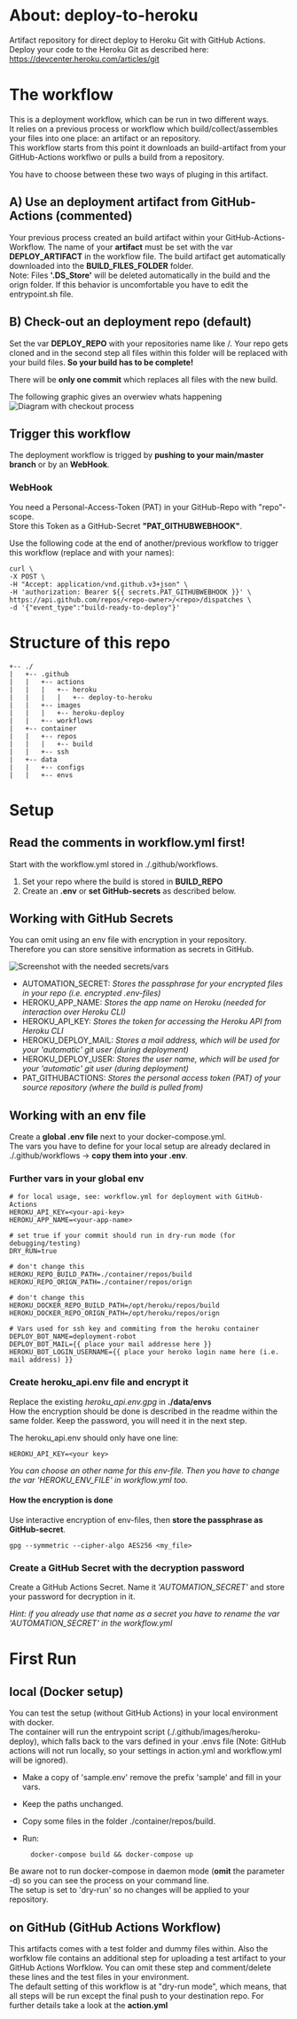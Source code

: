 # About: deploy-to-heroku  
Artifact repository for direct deploy to Heroku Git with GitHub Actions.  
Deploy your code to the Heroku Git as described here: https://devcenter.heroku.com/articles/git  

# The workflow  
This is a deployment workflow, which can be run in two different ways.  
It relies on a previous process or workflow which build/collect/assembles your files into one place: an artifact or an repository.  
This workflow starts from this point it downloads an build-artifact from your GitHub-Actions workflwo or pulls a build from a repository.  

You have to choose between these two ways of pluging in this artifact.  

## A) __Use an deployment artifact__ from GitHub-Actions (commented)  
Your previous process created an build artifact within your GitHub-Actions-Workflow. The name of your __artifact__ must be set with the var __DEPLOY_ARTIFACT__ in the workflow file. The build artifact get automatically downloaded into the __BUILD_FILES_FOLDER__ folder.  
Note: Files __'.DS_Store'__ will be deleted automatically in the build and the orign folder. If this behavior is uncomfortable you have to edit the entrypoint.sh file.  

## B) __Check-out an deployment repo__ (default)
Set the var __DEPLOY_REPO__ with your repositories name like <owner>/<repo>. 
Your repo gets cloned and in the second step all files within this folder will be replaced with your build files. __So your build has to be complete!__  

There will be __only one commit__ which replaces all files with the new build.  

The following graphic gives an overwiev whats happening
![Diagram with checkout process](./documentation/Deployment-Process.png)

## Trigger this workflow    
The deployment workflow is trigged by __pushing to your main/master branch__ or by an __WebHook__.  

### WebHook  
You need a Personal-Access-Token (PAT) in your GitHub-Repo with "repo"-scope.  
Store this Token as a GitHub-Secret __"PAT_GITHUBWEBHOOK"__.  

Use the following code at the end of another/previous workflow to trigger this workflow (replace <repo-owner> and <repo> with your names):  

    curl \
    -X POST \
    -H "Accept: application/vnd.github.v3+json" \
    -H 'authorization: Bearer ${{ secrets.PAT_GITHUBWEBHOOK }}' \
    https://api.github.com/repos/<repo-owner>/<repo>/dispatches \
    -d '{"event_type":"build-ready-to-deploy"}'

# Structure of this repo

    +-- ./
    |   +-- .github
    |   |   +-- actions
    |   |   |   +-- heroku
    |   |   |   |   +-- deploy-to-heroku
    |   |   +-- images
    |   |   |   +-- heroku-deploy  
    |   |   +-- workflows
    |   +-- container
    |   |   +-- repos
    |   |   |   +-- build
    |   |   +-- ssh
    |   +-- data  
    |   |   +-- configs
    |   |   +-- envs  

# Setup  
## Read the comments in workflow.yml first!  
Start with the workflow.yml stored in ./.github/workflows.  

1) Set your repo where the build is stored in __BUILD_REPO__  
2) Create an __.env__ or __set GitHub-secrets__ as described below.  

## Working with GitHub Secrets  
You can omit using an env file with encryption in your repository.  
Therefore you can store sensitive information as secrets in GitHub.  

![Screenshot with the needed secrets/vars](./documentation/screenshot_github_secrets.png)

* AUTOMATION_SECRET: _Stores the passphrase for your encrypted files in your repo (i.e. encrypted .env-files)_
* HEROKU_APP_NAME: _Stores the app name on Heroku (needed for interaction over Heroku CLI)_
* HEROKU_API_KEY: _Stores the token for accessing the Heroku API from Heroku CLI_  
* HEROKU_DEPLOY_MAIL: _Stores a mail address, which will be used for your 'automatic' git user (during deployment)_
* HEROKU_DEPLOY_USER: _Stores the user name, which will be used for your 'automatic' git user (during deployment)_
* PAT_GITHUBACTIONS: _Stores the personal access token (PAT) of your source repository (where the build is pulled from)_


## Working with an env file  
Create a __global .env file__ next to your docker-compose.yml.  
The vars you have to define for your local setup are already declared in ./.github/workflows -> __copy them into your .env__.  

### Further vars in your global env  

    # for local usage, see: workflow.yml for deployment with GitHub-Actions
    HEROKU_API_KEY=<your-api-key>
    HEROKU_APP_NAME=<your-app-name>
    
    # set true if your commit should run in dry-run mode (for debugging/testing)
    DRY_RUN=true

    # don't change this
    HEROKU_REPO_BUILD_PATH=./container/repos/build
    HEROKU_REPO_ORIGN_PATH=./container/repos/orign

    # don't change this
    HEROKU_DOCKER_REPO_BUILD_PATH=/opt/heroku/repos/build
    HEROKU_DOCKER_REPO_ORIGN_PATH=/opt/heroku/repos/orign

    # Vars used for ssh key and commiting from the heroku container
    DEPLOY_BOT_NAME=deployment-robot
    DEPLOY_BOT_MAIL={{ place your mail addresse here }}
    HEROKU_BOT_LOGIN_USERNAME={{ place your heroko login name here (i.e. mail address) }}

### Create heroku_api.env file and encrypt it  
Replace the existing _heroku_api.env.gpg_ in __./data/envs__  
How the encryption should be done is described in the readme within the same folder. 
Keep the password, you will need it in the next step.

The heroku_api.env should only have one line:  

    HEROKU_API_KEY=<your key>

_You can choose an other name for this env-file. Then you have to change the var 'HEROKU_ENV_FILE' in workflow.yml too._  

#### How the encryption is done  
Use interactive encryption of env-files, then __store the passphrase as GitHub-secret__. 

    gpg --symmetric --cipher-algo AES256 <my_file>    

### Create a GitHub Secret with the decryption password  
Create a GitHub Actions Secret. Name it _'AUTOMATION_SECRET'_ and store your password for decryption in it. 

_Hint: if you already use that name as a secret you have to rename the var 'AUTOMATION_SECRET' in the workflow.yml_  

# First Run  
## local (Docker setup)  
You can test the setup (without GitHub Actions) in your local environment with docker.  
The container will run the entrypoint script (./.github/images/heroku-deploy), which falls back to the vars defined in your .envs file (Note: GitHub actions will not run locally, so your settings in action.yml and workflow.yml will be ignored).  
* Make a copy of 'sample.env' remove the prefix 'sample' and fill in your vars.  
* Keep the paths unchanged. 
* Copy some files in the folder ./container/repos/build.  
* Run: 

        docker-compose build && docker-compose up  

Be aware not to run docker-compose in daemon mode (__omit__ the parameter -d) so you can see the process on your command line.  
The setup is set to 'dry-run' so no changes will be applied to your repository.  

## on GitHub (GitHub Actions Workflow)  
This artifacts comes with a test folder and dummy files within. Also the worfklow file contains an additional step for uploading a test artifact to your GitHub Actions Worfklow. You can omit these step and comment/delete these lines and the test files in your environment.  
The default setting of this workflow is at "dry-run mode", which means, that all steps will be run except the final push to your destination repo. For further details take a look at the __action.yml__